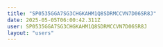 ```yaml
---
title: "SP0535GGA7SG3CHGKAHM1Q8SDRMCCVN7D06SR8J"
date: 2025-05-05T06:00:42.311Z
user: SP0535GGA7SG3CHGKAHM1Q8SDRMCCVN7D06SR8J
layout: "users"
---
```

    